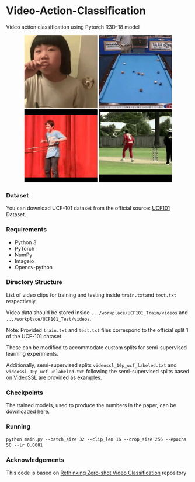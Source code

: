 # Video-Action-Classification
Video action classification using Pytorch R3D-18 model

<p align="center">
  <img src="figs/brush.gif" alt="Crawling" width="200"/>
  <img src="figs/billiard.gif" alt="Billiard" width="200"/>
  <img src="figs/hulahoop.gif" alt="Hula Hoop" width="200"/>
  <img src="figs/soccer.gif" alt="Soccer" width="200"/>
</p>


### Dataset 
You can download UCF-101 dataset from the official source: [UCF101](https://www.crcv.ucf.edu/data/UCF101.php) Dataset. 
### Requirements
- Python 3
- PyTorch 
- NumPy 
- Imageio
- Opencv-python
  
### Directory Structure
List of video clips for training and testing inside `train.txt`and `test.txt` respectively. 

Video data should be stored inside `.../workplace/UCF101_Train/videos` and `.../workplace/UCF101_Test/videos`.

Note: Provided `train.txt` and `test.txt` files correspond to the official split 1 of the UCF-101 dataset. 

These can be modified to accommodate custom splits for semi-supervised learning experiments. 

Additionally, semi-supervised splits `videossl_10p_ucf_labeled.txt` and `videossl_10p_ucf_unlabeled.txt` following the semi-supervised splits based on [VideoSSL](https://arxiv.org/abs/2003.00197) are provided as examples.


### Checkpoints
The trained models, used to produce the numbers in the paper, can be downloaded here.
### Running

```
python main.py --batch_size 32 --clip_len 16 --crop_size 256 --epochs 50 --lr 0.0001

```
###  Acknowledgements
This code is based on [Rethinking Zero-shot Video Classification](https://github.com/bbrattoli/ZeroShotVideoClassification/) repository
